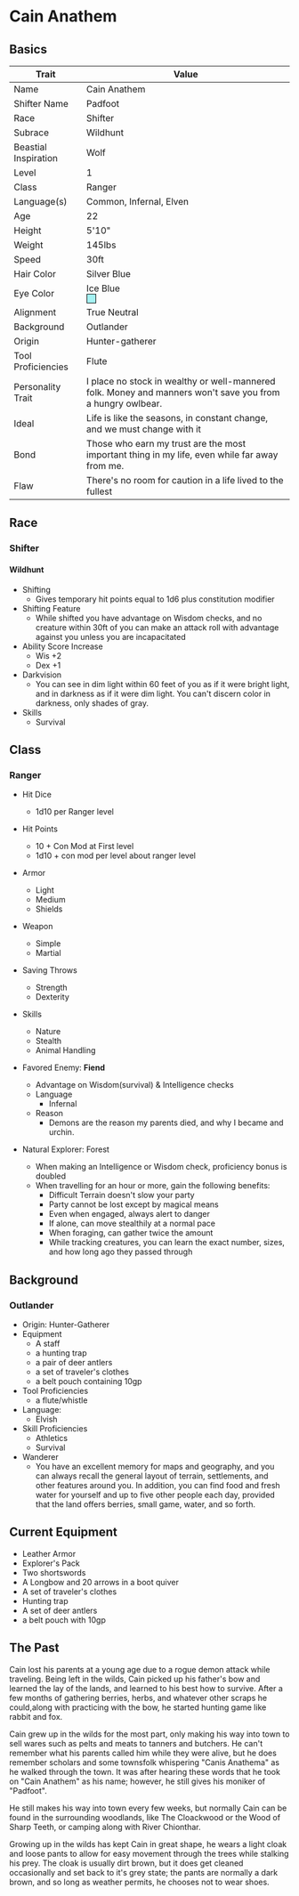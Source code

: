 # Cain Anathem

## Basics

 Trait | Value 
--|--
Name | Cain Anathem
Shifter Name | Padfoot
Race | Shifter
Subrace | Wildhunt
Beastial Inspiration | Wolf
Level | 1
Class | Ranger
Language(s) | Common, Infernal, Elven
Age | 22
Height | 5'10"
Weight | 145lbs
Speed | 30ft
Hair Color | Silver Blue
Eye Color | Ice Blue <div style="background:#A5F2F3;height:15px;width:15px;border:solid black 1px;"/>
Alignment | True Neutral
Background | Outlander
Origin | Hunter-gatherer
Tool Proficiencies | Flute
Personality Trait | I place no stock in wealthy or well-mannered folk. Money and manners won't save you from a hungry owlbear.
Ideal | Life is like the seasons, in constant change, and we must change with it
Bond | Those who earn my trust are the most important thing in my life, even while far away from me.
Flaw | There's no room for caution in a life lived to the fullest

## Race

### Shifter

#### Wildhunt

* Shifting
  * Gives temporary hit points equal to 1d6 plus constitution modifier
* Shifting Feature
  * While shifted you have advantage on Wisdom checks, and no creature within 30ft of you can make an attack roll with advantage against you unless you are incapacitated
* Ability Score Increase
  * Wis +2
  * Dex +1
* Darkvision
  * You can see in dim light within 60 feet of you as if it were bright light, and in darkness as if it were dim light. You can't discern color in darkness, only shades of gray.
* Skills
  * Survival

## Class

### Ranger

* Hit Dice
  * 1d10 per Ranger level
* Hit Points
  * 10 + Con Mod at First level
  * 1d10 + con mod per level about ranger level
* Armor
  * Light
  * Medium
  * Shields
* Weapon
  * Simple
  * Martial
* Saving Throws
  * Strength
  * Dexterity
* Skills
  * Nature
  * Stealth
  * Animal Handling

* Favored Enemy: **Fiend**
  * Advantage on Wisdom(survival) & Intelligence checks
  * Language
    * Infernal
  * Reason
    * Demons are the reason my parents died, and why I became and urchin.

* Natural Explorer: Forest
  * When making an Intelligence or Wisdom check, proficiency bonus is doubled
  * When travelling for an hour or more, gain the following benefits:
    * Difficult Terrain doesn't slow your party
    * Party cannot be lost except by magical means
    * Even when engaged, always alert to danger
    * If alone, can move stealthily at a normal pace
    * When foraging, can gather twice the amount
    * While tracking creatures, you can learn the exact number, sizes, and how long ago they passed through

## Background

### Outlander

* Origin: Hunter-Gatherer
* Equipment
  * A staff
  * a hunting trap
  * a pair of deer antlers
  * a set of traveler's clothes
  * a belt pouch containing 10gp
* Tool Proficiencies
  * a flute/whistle
* Language: 
  * Elvish
* Skill Proficiencies
  * Athletics
  * Survival
* Wanderer
  * You have an excellent memory for maps and geography, and you can always recall the general layout of terrain, settlements, and other features around you. In addition, you can find food and fresh water for yourself and up to five other people each day, provided that the land offers berries, small game, water, and so forth.

## Current Equipment

* Leather Armor
* Explorer's Pack
* Two shortswords
* A Longbow and 20 arrows in a boot quiver
* A set of traveler's clothes
* Hunting trap
* A set of deer antlers
* a belt pouch with 10gp

## The Past

Cain lost his parents at a young age due to a rogue demon attack while traveling. Being left in the wilds, Cain picked up his father's bow and learned the lay of the lands, and learned to his best how to survive. After a few months of gathering berries, herbs, and whatever other scraps he could,along with practicing with the bow, he started hunting game like rabbit and fox.

Cain grew up in the wilds for the most part, only making his way into town to sell wares such as pelts and meats to tanners and butchers. He can't remember what his parents called him while they were alive, but he does remember scholars and some townsfolk whispering "Canis Anathema" as he walked through the town. It was after hearing these words that he took on "Cain Anathem" as his name; however, he still gives his moniker of "Padfoot".

He still makes his way into town every few weeks, but normally Cain can be found in the surrounding woodlands, like The Cloackwood or the Wood of Sharp Teeth, or camping along with River Chionthar. 

Growing up in the wilds has kept Cain in great shape, he wears a light cloak and loose pants to allow for easy movement through the trees while stalking his prey. The cloak is usually dirt brown, but it does get cleaned occasionally and set back to it's grey state; the pants are normally a dark brown, and so long as weather permits, he chooses not to wear shoes.